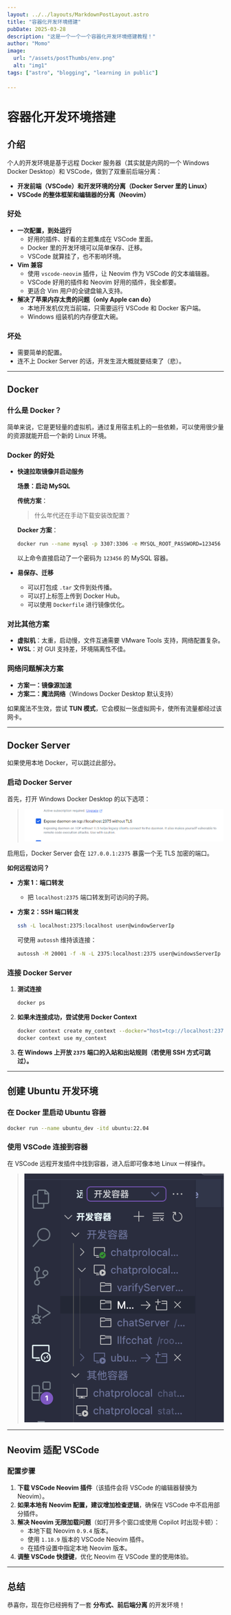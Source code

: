 ```yaml
---
layout: ../../layouts/MarkdownPostLayout.astro
title: "容器化开发环境搭建"
pubDate: 2025-03-28
description: "这是一个一个一个容器化开发环境搭建教程！"
author: "Momo"
image:
  url: "/assets/postThumbs/env.png"
  alt: "img1"
tags: ["astro", "blogging", "learning in public"]

---
```


# 容器化开发环境搭建

## 介绍

个人的开发环境是基于远程 Docker 服务器（其实就是内网的一个 Windows Docker Desktop）和 VSCode，做到了双重前后端分离：

- **开发前端（VSCode）和开发环境的分离（Docker Server 里的 Linux）**
- **VSCode 的整体框架和编辑器的分离（Neovim）**

### 好处

- **一次配置，到处运行**
  - 好用的插件、好看的主题集成在 VSCode 里面。
  - Docker 里的开发环境可以简单保存、迁移。
  - VSCode 就算挂了，也不影响环境。
- **Vim 兼容**
  - 使用 `vscode-neovim` 插件，让 Neovim 作为 VSCode 的文本编辑器。
  - VSCode 好用的插件和 Neovim 好用的插件，我全都要。
  - 更适合 Vim 用户的全键盘输入支持。
- **解决了苹果内存太贵的问题（only Apple can do）**
  - 本地开发机仅充当前端，只需要运行 VSCode 和 Docker 客户端。
  - Windows 组装机的内存便宜大碗。

### 坏处

- 需要简单的配置。
- 连不上 Docker Server 的话，开发生涯大概就要结束了（悲）。

---

## Docker

### 什么是 Docker？

简单来说，它是更轻量的虚拟机，通过复用宿主机上的一些依赖，可以使用很少量的资源就能开启一个新的 Linux 环境。

### Docker 的好处

- **快速拉取镜像并启动服务**

  **场景：启动 MySQL**

  **传统方案**：

  > 什么年代还在手动下载安装改配置？

  **Docker 方案**：

  ```bash
  docker run --name mysql -p 3307:3306 -e MYSQL_ROOT_PASSWORD=123456 -d mysql
  ```

  以上命令直接启动了一个密码为 `123456` 的 MySQL 容器。

- **易保存、迁移**
  - 可以打包成 `.tar` 文件到处传播。
  - 可以打上标签上传到 Docker Hub。
  - 可以使用 `Dockerfile` 进行镜像优化。

### 对比其他方案

- **虚拟机**：太重，启动慢，文件互通需要 VMware Tools 支持，网络配置复杂。
- **WSL**：对 GUI 支持差，环境隔离性不佳。

### 网络问题解决方案

- **方案一：镜像源加速**
- **方案二：魔法网络**（Windows Docker Desktop 默认支持）

如果魔法不生效，尝试 **TUN 模式**，它会模拟一张虚拟网卡，使所有流量都经过该网卡。

---

## Docker Server

如果使用本地 Docker，可以跳过此部分。

### 启动 Docker Server

首先，打开 Windows Docker Desktop 的以下选项：

> ![Docker 配置](../../../public/assets/illusts/post-1/1.png)

启用后，Docker Server 会在 `127.0.0.1:2375` 暴露一个无 TLS 加密的端口。

**如何远程访问？**

- **方案 1：端口转发**
  - 把 `localhost:2375` 端口转发到可访问的子网。
- **方案 2：SSH 端口转发**

  ```bash
  ssh -L localhost:2375:localhost user@windowServerIp
  ```

  可使用 `autossh` 维持该连接：

  ```bash
  autossh -M 20001 -f -N -L 2375:localhost:2375 user@windowsServerIp
  ```

### 连接 Docker Server

1. **测试连接**

   ```bash
   docker ps
   ```

2. **如果未连接成功，尝试使用 Docker Context**

   ```bash
   docker context create my_context --docker="host=tcp://localhost:2375"
   docker context use my_context
   ```

3. **在 Windows 上开放 `2375` 端口的入站和出站规则（若使用 SSH 方式可跳过）。**

---

## 创建 Ubuntu 开发环境

### 在 Docker 里启动 Ubuntu 容器

```bash
docker run --name ubuntu_dev -itd ubuntu:22.04
```

### 使用 VSCode 连接到容器

在 VSCode 远程开发插件中找到容器，进入后即可像本地 Linux 一样操作。

> ![](../../../public/assets/illusts/post-1/2.png)

---

## Neovim 适配 VSCode

### 配置步骤

1. **下载 VSCode Neovim 插件**（该插件会将 VSCode 的编辑器替换为 Neovim）。
2. **如果本地有 Neovim 配置，建议增加检查逻辑**，确保在 VSCode 中不启用部分插件。
3. **解决 Neovim 无限加载问题**（如打开多个窗口或使用 Copilot 时出现卡顿）：
   - 本地下载 Neovim `0.9.4` 版本。
   - 使用 `1.18.9` 版本的 VSCode Neovim 插件。
   - 在插件设置中指定本地 Neovim 版本。
4. **调整 VSCode 快捷键**，优化 Neovim 在 VSCode 里的使用体验。

---

## 总结

恭喜你，现在你已经拥有了一套 **分布式、前后端分离** 的开发环境！
